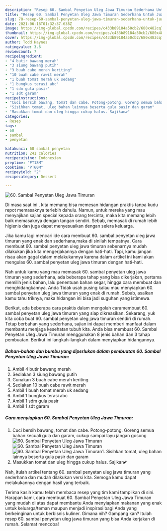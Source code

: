 ```yaml
---
description: "Resep 60. Sambal Penyetan Uleg Jawa Timuran Sederhana Untuk Jualan"
title: "Resep 60. Sambal Penyetan Uleg Jawa Timuran Sederhana Untuk Jualan"
slug: 78-resep-60-sambal-penyetan-uleg-jawa-timuran-sederhana-untuk-jualan
date: 2021-06-16T01:32:37.638Z
image: https://img-global.cpcdn.com/recipes/c433b89184a50cb2/680x482cq70/60-sambal-penyetan-uleg-jawa-timuran-foto-resep-utama.jpg
thumbnail: https://img-global.cpcdn.com/recipes/c433b89184a50cb2/680x482cq70/60-sambal-penyetan-uleg-jawa-timuran-foto-resep-utama.jpg
cover: https://img-global.cpcdn.com/recipes/c433b89184a50cb2/680x482cq70/60-sambal-penyetan-uleg-jawa-timuran-foto-resep-utama.jpg
author: Todd Haynes
ratingvalue: 3.6
reviewcount: 7
recipeingredient:
- "4 butir bawang merah"
- "3 siung bawang putih"
- "3 buah cabe merah keriting"
- "10 buah cabe rawit merah"
- "1 buah tomat merah uk sedang"
- "1 bungkus terasi abc"
- "1 sdm gula pasir"
- "1 sdt garam"
recipeinstructions:
- "Cuci bersih bawang, tomat dan cabe. Potong-potong. Goreng semua bahan kecuali gula dan garam, cukup sampai layu jangan gosong"
- "Sisihkan tomat, uleg bahan lainnya beserta gula pasir dan garam"
- "Masukkan tomat dan uleg hingga cukup halus. Sajikan💕"
categories:
- Resep
tags:
- 60
- sambal
- penyetan

katakunci: 60 sambal penyetan 
nutrition: 241 calories
recipecuisine: Indonesian
preptime: "PT18M"
cooktime: "PT60M"
recipeyield: "2"
recipecategory: Dessert

---
```



![60. Sambal Penyetan Uleg Jawa Timuran](https://img-global.cpcdn.com/recipes/c433b89184a50cb2/680x482cq70/60-sambal-penyetan-uleg-jawa-timuran-foto-resep-utama.jpg)

Di masa  saat ini , kita memang bisa memesan hidangan praktis tanpa kudu repot memasaknya terlebih dahulu. Namun, untuk mereka yang mau menyajikan sajian special kepada orang tercinta, maka kita memang lebih baik memasaknya dengan tangan sendiri. Sebab, memasak di rumah lebih higienis dan juga dapat menyesuaikan dengan selera keluarga.

Jika kamu lagi mencari ide cara membuat 60. sambal penyetan uleg jawa timuran yang enak dan sederhana,maka di sinilah tempatnya. Cara membuat 60. sambal penyetan uleg jawa timuran  sebenarnya mudah dilakukan jika kita mengerjakannya dengan hati-hati. Tapi, kamu jangan risau akan gagal dalam melakukannya 
karena dalam artikel ini kami akan mengulas 60. sambal penyetan uleg jawa timuran dengan hati-hati.  



Nah untuk kamu yang mau memasak 60. sambal penyetan uleg jawa timuran yang sederhana, ada beberapa tahap yang bisa dikerjakan, pertama memilih jenis bahan, lalu penentuan bahan segar, hingga cara membuat dan menghidangkannya. Anda Tidak usah pusing kalau mau menyiapkan 60. sambal penyetan uleg jawa timuran yang enak di rumah. Sebab, asalkan kamu  tahu triknya, maka hidangan ini bisa jadi suguhan yang istimewa.

Berikut, ada beberapa cara praktis  dalam mengolah caramembuat 60. sambal penyetan uleg jawa timuran yang siap dikreasikan. Sekarang, yuk kita coba buat 60. sambal penyetan uleg jawa timuran sendiri di rumah. Tetap berbahan yang sederhana, sajian ini dapat memberi manfaat dalam membantu menjaga kesehatan tubuh kita. Anda bisa membuat 60. Sambal Penyetan Uleg Jawa Timuran menggunakan 8 jenis bahan dan 3 tahap pembuatan. Berikut ini langkah-langkah dalam menyiapkan hidangannya.

<!--inarticleads1-->

##### Bahan-bahan dan bumbu yang diperlukan dalam pembuatan 60. Sambal Penyetan Uleg Jawa Timuran:

1. Ambil 4 butir bawang merah
1. Sediakan 3 siung bawang putih
1. Gunakan 3 buah cabe merah keriting
1. Sediakan 10 buah cabe rawit merah
1. Ambil 1 buah tomat merah uk sedang
1. Ambil 1 bungkus terasi abc
1. Ambil 1 sdm gula pasir
1. Ambil 1 sdt garam




<!--inarticleads2-->

##### Cara menyiapkan 60. Sambal Penyetan Uleg Jawa Timuran:

1. Cuci bersih bawang, tomat dan cabe. Potong-potong. Goreng semua bahan kecuali gula dan garam, cukup sampai layu jangan gosong
<img src="https://img-global.cpcdn.com/steps/f0472eccecade244/160x128cq70/60-sambal-penyetan-uleg-jawa-timuran-langkah-memasak-1-foto.jpg" alt="60. Sambal Penyetan Uleg Jawa Timuran"><img src="https://img-global.cpcdn.com/steps/6a95d406abd07fc5/160x128cq70/60-sambal-penyetan-uleg-jawa-timuran-langkah-memasak-1-foto.jpg" alt="60. Sambal Penyetan Uleg Jawa Timuran"><img src="https://img-global.cpcdn.com/steps/cfce52dc54361d37/160x128cq70/60-sambal-penyetan-uleg-jawa-timuran-langkah-memasak-1-foto.jpg" alt="60. Sambal Penyetan Uleg Jawa Timuran">1. Sisihkan tomat, uleg bahan lainnya beserta gula pasir dan garam
1. Masukkan tomat dan uleg hingga cukup halus. Sajikan💕




Nah, itulah artikel tentang  60. sambal penyetan uleg jawa timuran  yang sederhana dan mudah dilakukan versi kita. Semoga kamu dapat melakukannya dengan hasil yang terbaik. 

Terima kasih kamu telah membaca resep yang tim kami tampilkan di sini. Harapan kami, cara membuat  60. Sambal Penyetan Uleg Jawa Timuran yang mudah di atas dapat membantu Anda menyiapkan makanan yang enak untuk keluarga/teman maupun menjadi inspirasi bagi Anda yang berkeinginan untuk berbisnis kuliner. Gimana nih? Gampang kan? Itulah resep 60. sambal penyetan uleg jawa timuran yang bisa Anda kerjakan di rumah. Selamat mencoba!

